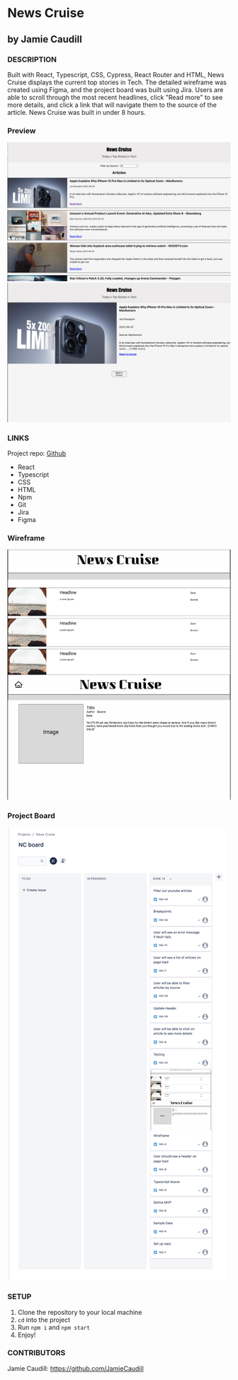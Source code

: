 
# News Cruise

## by Jamie Caudill

### DESCRIPTION

Built with React, Typescript, CSS, Cypress, React Router and HTML, News Cruise displays the current top stories in Tech. The detailed wireframe was created using Figma, and the project board was built using Jira. Users are able to scroll through the most recent headlines, click "Read more" to see more details, and click a link that will navigate them to the source of the article. News Cruise was built in under 8 hours.

### Preview

![screenshot1](./src/images/preview1.png)
![screenshot2](./src/images/preview2.png)

### LINKS

Project repo: [Github](https://github.com/JamieCaudill/news-cruise)

- React
- Typescript
- CSS
- HTML
- Npm
- Git
- Jira
- Figma

### Wireframe

![wireframe](./src/images/news-cruise.png)

### Project Board

![project_board](./src/images/preview3.png)

### SETUP

1. Clone the repository to your local machine
1. `cd` into the project
1. Run `npm i` and `npm start`
1. Enjoy!

### CONTRIBUTORS

Jamie Caudill: <https://github.com/JamieCaudill>
